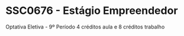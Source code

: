 # SSC0676 - Estágio Empreendedor
Optativa Eletiva - 9º Período
4 créditos aula e 8 créditos trabalho
